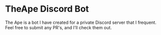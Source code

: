 # TheApe Discord Bot
The Ape is a bot I have created for a private Discord server that I frequent.  Feel free to submit any PR's, and I'll check them out.
